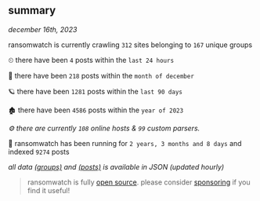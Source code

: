 
## summary
_december 16th, 2023_

ransomwatch is currently crawling `312` sites belonging to `167` unique groups

⏲ there have been `4` posts within the `last 24 hours`

🦈 there have been `218` posts within the `month of december`

🪐 there have been `1281` posts within the `last 90 days`

🏚 there have been `4586` posts within the `year of 2023`

_⚙️ there are currently `108` online hosts & `99` custom parsers._

🦕 ransomwatch has been running for `2 years, 3 months and 8 days` and indexed `9274` posts

_all data  [(groups)](http://ransomwhat.telemetry.ltd/groups) and [(posts)](http://ransomwhat.telemetry.ltd/posts) is available in JSON (updated hourly)_

> ransomwatch is fully [open source](https://github.com/joshhighet/ransomwatch#ransomwatch--). please consider [sponsoring](https://github.com/sponsors/joshhighet) if you find it useful!
